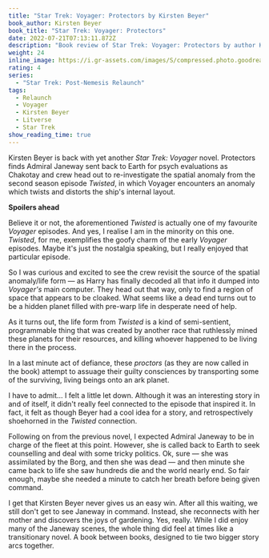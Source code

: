```yaml
---
title: "Star Trek: Voyager: Protectors by Kirsten Beyer"
book_author: Kirsten Beyer
book_title: "Star Trek: Voyager: Protectors"
date: 2022-07-21T07:13:11.872Z
description: "Book review of Star Trek: Voyager: Protectors by author Kirsten Beyer"
weight: 24
inline_image: https://i.gr-assets.com/images/S/compressed.photo.goodreads.com/books/1391973887l/18143996.jpg
rating: 4
series:
  - "Star Trek: Post-Nemesis Relaunch"
tags:
  - Relaunch
  - Voyager
  - Kirsten Beyer
  - Litverse
  - Star Trek
show_reading_time: true
---
```

Kirsten Beyer is back with yet another *Star Trek: Voyager* novel. Protectors finds Admiral Janeway sent back to Earth for psych evaluations as Chakotay and crew head out to re-investigate the spatial anomaly from the second season episode *Twisted*, in which Voyager encounters an anomaly which twists and distorts the ship's internal layout.

**Spoilers ahead**

<!--more-->

Believe it or not, the aforementioned *Twisted* is actually one of my favourite *Voyager* episodes. And yes, I realise I am in the minority on this one. *Twisted*, for me, exemplifies the goofy charm of the early *Voyager* episodes. Maybe it's just the nostalgia speaking, but I really enjoyed that particular episode.

So I was curious and excited to see the crew revisit the source of the spatial anomaly/life form — as Harry has finally decoded all that info it dumped into *Voyager's* main computer. They head out that way, only to find a region of space that appears to be cloaked. What seems like a dead end turns out to be a hidden planet filled with pre-warp life in desperate need of help. 

As it turns out, the life form from *Twisted* is a kind of semi-sentient, programmable thing that was created by another race that ruthlessly mined these planets for their resources, and killing whoever happened to be living there in the process. 

In a last minute act of defiance, these *proctors* (as they are now called in the book) attempt to assuage their guilty consciences by transporting some of the surviving, living beings onto an ark planet. 

I have to admit... I felt a little let down. Although it was an interesting story in and of itself, it didn't really feel connected to the episode that inspired it. In fact, it felt as though Beyer had a cool idea for a story, and retrospectively shoehorned in the *Twisted* connection. 

Following on from the previous novel, I expected Admiral Janeway to be in charge of the fleet at this point. However, she is called back to Earth to seek counselling and deal with some tricky politics. Ok, sure — she was assimilated by the Borg, and then she was dead — and then minute she came back to life she saw hundreds die and the world nearly end. So fair enough, maybe she needed a minute to catch her breath before being given command.

I get that Kirsten Beyer never gives us an easy win. After all this waiting, we still don't get to see Janeway in command. Instead, she reconnects with her mother and discovers the joys of gardening. Yes, really. While I did enjoy many of the Janeway scenes, the whole thing did feel at times like a transitionary novel. A book between books, designed to tie two bigger story arcs together.